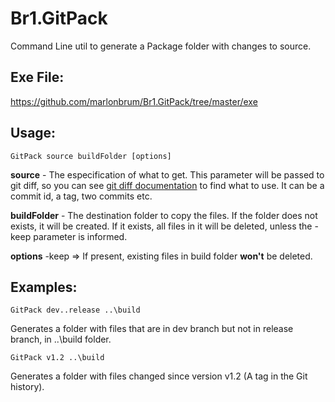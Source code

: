 
# Br1.GitPack
Command Line util to generate a Package folder with changes to source.

## Exe File: 
https://github.com/marlonbrum/Br1.GitPack/tree/master/exe

## Usage:  
    GitPack source buildFolder [options]
**source** - The especification of what to get. This parameter will be passed to git diff, so you can see [git diff documentation](https://git-scm.com/docs/git-diff) to find what to use. It can be a commit id, a tag, two commits etc. 

**buildFolder** - The destination folder to copy the files. If the folder does not exists, it will be created. If it exists, all files in it will be deleted, unless the -keep parameter is informed.

**options** 
-keep => If present, existing files in build folder **won't** be deleted.

## Examples:

    GitPack dev..release ..\build  
Generates a folder with files that are in dev branch but not in release branch, in ..\build folder.
   
    GitPack v1.2 ..\build 
Generates a folder with files changed since version v1.2 (A tag in the Git history).
   